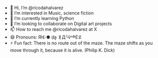 - 👋 Hi, I’m @ricodahalvarez
- 👀 I’m interested in Music, science fiction
- 🌱 I’m currently learning Python
- 💞️ I’m looking to collaborate on Digital art projects
- 📫 How to reach me @ricodahalvarez at X
- 😄 Pronouns: Яا☪⚉ ḍḁ ㅒД╰ṽᴬ®Е☡
- ⚡ Fun fact: There is no route out of the maze. The maze shifts as you move through it, because it is alive. (Philip K. Dick)

<!---
ricodahalvarez/ricodahalvarez is a ✨ special ✨ repository because its `README.md` (this file) appears on your GitHub profile.
You can click the Preview link to take a look at your changes.
--->
